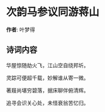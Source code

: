 # 次韵马参议同游蒋山

**作者**: 叶梦得

## 诗词内容

华屋惊随劫火飞，江山空自绕邦圻。

灵踪可便超千载，妙解谁从寄一微。

著屐尚堪穷碧落，据床聊伴俯清辉。

追寻会识关心处，未怪衰翁苦忆归。

